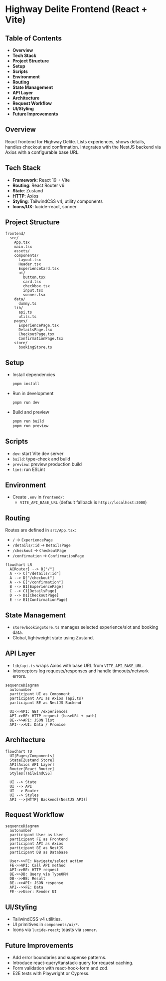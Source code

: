 # Highway Delite Frontend (React + Vite)

## Table of Contents

- **Overview**
- **Tech Stack**
- **Project Structure**
- **Setup**
- **Scripts**
- **Environment**
- **Routing**
- **State Management**
- **API Layer**
- **Architecture**
- **Request Workflow**
- **UI/Styling**
- **Future Improvements**

## Overview

React frontend for Highway Delite. Lists experiences, shows details, handles checkout and confirmation. Integrates with the NestJS backend via Axios with a configurable base URL.

## Tech Stack

- **Framework**: React 19 + Vite
- **Routing**: React Router v6
- **State**: Zustand
- **HTTP**: Axios
- **Styling**: TailwindCSS v4, utility components
- **Icons/UX**: lucide-react, sonner

## Project Structure

```
frontend/
  src/
    App.tsx
    main.tsx
    assets/
    components/
      Layout.tsx
      Header.tsx
      ExperienceCard.tsx
      ui/
        button.tsx
        card.tsx
        checkbox.tsx
        input.tsx
        sonner.tsx
    data/
      dummy.ts
    lib/
      api.ts
      utils.ts
    pages/
      ExperiencePage.tsx
      DetailsPage.tsx
      CheckoutPage.tsx
      ConfirmationPage.tsx
    store/
      bookingStore.ts
```

## Setup

- Install dependencies
  ```bash
  pnpm install
  ```

- Run in development
  ```bash
  pnpm run dev
  ```

- Build and preview
  ```bash
  pnpm run build
  pnpm run preview
  ```

## Scripts

- `dev`: start Vite dev server
- `build`: type-check and build
- `preview`: preview production build
- `lint`: run ESLint

## Environment

- Create `.env` in `frontend/`:
  - `VITE_API_BASE_URL` (default fallback is `http://localhost:3000`)

## Routing

Routes are defined in `src/App.tsx`:

- `/` → `ExperiencePage`
- `/details/:id` → `DetailsPage`
- `/checkout` → `CheckoutPage`
- `/confirmation` → `ConfirmationPage`

```mermaid
flowchart LR
  A[Router] --> B["/"]
  A --> C["/details/:id"]
  A --> D["/checkout"]
  A --> E["/confirmation"]
  B --> B1[ExperiencePage]
  C --> C1[DetailsPage]
  D --> D1[CheckoutPage]
  E --> E1[ConfirmationPage]
```

## State Management

- `store/bookingStore.ts` manages selected experience/slot and booking data.
- Global, lightweight state using Zustand.

## API Layer

- `lib/api.ts` wraps Axios with base URL from `VITE_API_BASE_URL`.
- Interceptors log requests/responses and handle timeouts/network errors.

```mermaid
sequenceDiagram
  autonumber
  participant UI as Component
  participant API as Axios (api.ts)
  participant BE as NestJS Backend

  UI->>API: GET /experiences
  API->>BE: HTTP request (baseURL + path)
  BE-->>API: JSON list
  API-->>UI: Data / Promise
```

## Architecture

```mermaid
flowchart TD
  UI[Pages/Components]
  State[Zustand Store]
  API[Axios API Layer]
  Router[React Router]
  Styles[TailwindCSS]

  UI --> State
  UI --> API
  UI --> Router
  UI --> Styles
  API -->|HTTP| Backend[(NestJS API)]
```

## Request Workflow

```mermaid
sequenceDiagram
  autonumber
  participant User as User
  participant FE as Frontend
  participant API as Axios
  participant BE as NestJS
  participant DB as Database

  User->>FE: Navigate/select action
  FE->>API: Call API method
  API->>BE: HTTP request
  BE->>DB: Query via TypeORM
  DB-->>BE: Result
  BE-->>API: JSON response
  API-->>FE: Data
  FE-->>User: Render UI
```

## UI/Styling

- TailwindCSS v4 utilities.
- UI primitives in `components/ui/*`.
- Icons via `lucide-react`; toasts via `sonner`.

## Future Improvements

- Add error boundaries and suspense patterns.
- Introduce react-query/tanstack-query for request caching.
- Form validation with react-hook-form and zod.
- E2E tests with Playwright or Cypress.
